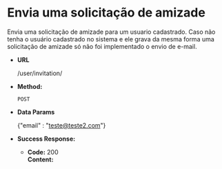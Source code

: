 # Envia uma solicitação de amizade 
Envia uma solicitação de amizade para um usuario cadastrado. Caso não tenha o usuário cadastrado no sistema e ele grava da mesma forma uma solicitação de amizade só não foi implementado o envio de e-mail.

* **URL**

  /user/invitation/

* **Method:**

  `POST`

* **Data Params**

    {"email" : "teste@teste2.com"}

* **Success Response:**

  * **Code:** 200 <br />
    **Content:** 
